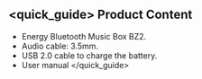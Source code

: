 ## <quick_guide> Product Content

* Energy Bluetooth Music Box BZ2.
* Audio cable: 3.5mm.
* USB 2.0 cable to charge the battery.
* User manual
</quick_guide>
